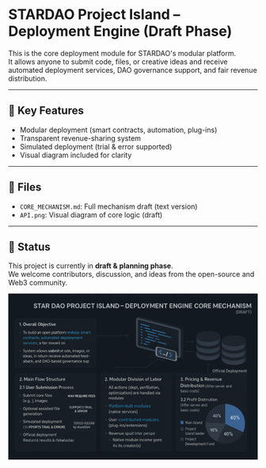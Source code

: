 # STARDAO Project Island – Deployment Engine (Draft Phase)

This is the core deployment module for STARDAO's modular platform.  
It allows anyone to submit code, files, or creative ideas and receive automated deployment services, DAO governance support, and fair revenue distribution.

---

## 🔧 Key Features

- Modular deployment (smart contracts, automation, plug-ins)
- Transparent revenue-sharing system
- Simulated deployment (trial & error supported)
- Visual diagram included for clarity

---

## 📄 Files

- `CORE_MECHANISM.md`: Full mechanism draft (text version)
- `API.png`: Visual diagram of core logic (draft)

---

## 📌 Status

This project is currently in **draft & planning phase**.  
We welcome contributors, discussion, and ideas from the open-source and Web3 community.

![Core Mechanism Diagram](./API.png)

